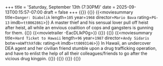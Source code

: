 +++
title = 'Saturday, September 13th (7:30PM)'
date = 2025-09-13T00:15:57-07:00
draft = false
+++
{{<movienight>}}
{{<movie>}}
{{<moviesummary title=`Danger: Diabolik` length=`105` year=`1968` director=`Mario Bava` rating=`PG-13` imdb=`tt0062861`>}}
A master thief and his sensual lover pull off heist after heist, all while an envious coalition of cops and gangsters is gunning for them.
{{</moviesummary>}}
{{<movietrailer -EacDLlkP0g>}}
{{</movie>}}
{{<movie>}}
{{<moviesummary title=`Hard Ticket to Hawaii` length=`96` year=`1987` director=`Andy Sidaris` botw=`mbWTthXfdBc` rating=`R` imdb=`tt0093146`>}}
In Hawaii, an undercover DEA agent and her civilian friend stumble upon a drug trafficking operation, and have to enlist the help of all their colleagues/friends to go after the vicious drug kingpin.
{{</moviesummary>}}
{{<movietrailer UV7h4-2ZUqE>}}
{{</movie>}}
{{</movienight>}}